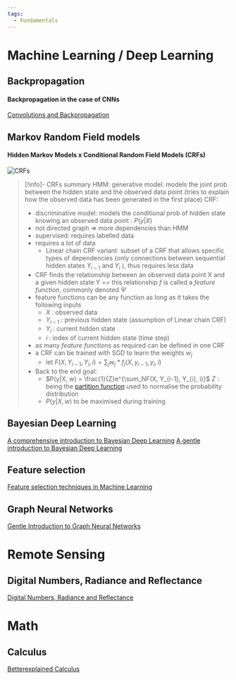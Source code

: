 ```yaml
---
tags:
  - Fundamentals
---
```

# Machine Learning / Deep Learning
## Backpropagation
#### Backpropagation in the case of CNNs
[Convolutions and Backpropagation]("https://pavisj.medium.com/convolutions-and-backpropagations-46026a8f5d2c")
## Markov Random Field models
#### Hidden Markov Models x Conditional Random Field Models (CRFs)
![CRFs](https://www.youtube.com/watch?v=rI3DQS0P2fk)
>[!info]- CRFs summary
>HMM: generative model: models the joint prob between the hidden state and the observed data point (tries to explain how the observed data has been generated in the first place)
CRF:
> - discriminative model: models the conditional prob of hidden state knowing an observed data point : $P(y|X)$
> - not directed graph => more dependencies than HMM
> - supervised: requires labelled data
> - requires a lot of data
>	- Linear chain CRF variant: subset of a CRF that allows specific types of dependencies (only connections between sequential hidden states $Y_{i-1}$ and $Y_i$ ), thus requires less data
>- CRF finds the relationship between an observed data point X and a given hidden state Y == this relationship *f* is called a *feature function*, commonly denoted $Ψ$
>- feature functions can be any function as long as it takes the following inputs  
>	- $X$ : observed data
>	- $Y_{i-1}$ : previous hidden state (assumption of Linear chain CRF)
>	- $Y_i$ : current hidden state
>	- $i$ : index of current hidden state (time step)
>- as many *feature functions* as required can be defined in one CRF
>- a CRF can be trained with SGD to learn the weights $w_j$
>	- let $F(X, Y_{i-1}, Y_{i}, i) = \sum_{j}w_j* f_j(X, y_{i-1}, y_{i}, i)$
>- Back to the end goal:  
>	-  $P(y|X, w) = \frac{1}{Z}e^{\sum_NF(X, Y_{i-1}, Y_{i}, i)}$
>		$Z$ : being the [partition function](https://www.deeplearningbook.org/contents/partition.html) used to normalise the probability distribution 
>	-  $P(y|X, w)$ to be maximised during training
## Bayesian Deep Learning
[A comprehensive introduction to Bayesian Deep Learning](https://jorisbaan.nl/2021/03/02/introduction-to-bayesian-deep-learning.html)
[A gentle introduction to Bayesian Deep Learning](https://towardsdatascience.com/a-gentle-introduction-to-bayesian-deep-learning-d298c7243fd6)
## Feature selection 
[Feature selection techniques in Machine Learning](https://www.analyticsvidhya.com/blog/2020/10/feature-selection-techniques-in-machine-learning/)
## Graph Neural Networks
[Gentle Introduction to Graph Neural Networks](https://distill.pub/2021/gnn-intro/)
# Remote Sensing
## Digital Numbers, Radiance and Reflectance
[Digital Numbers, Radiance and Reflectance](https://www.nv5geospatialsoftware.com/Learn/Blogs/Blog-Details/ArtMID/10198/ArticleID/16278/Digital-Number-Radiance-and-Reflectance)

# Math
## Calculus
[Betterexplained Calculus](https://betterexplained.com/calculus/)

